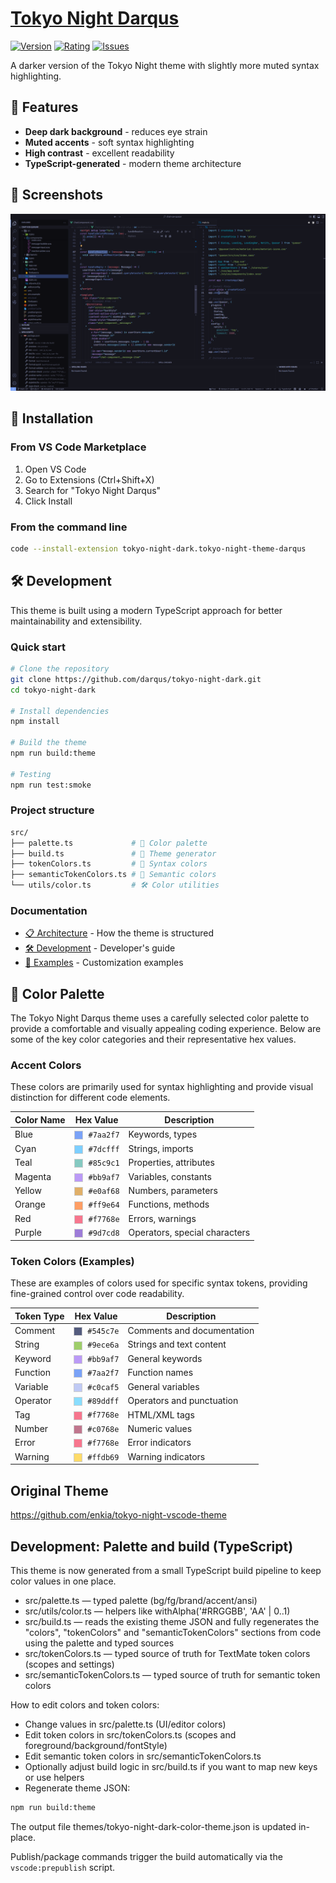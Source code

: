 # [Tokyo Night Darqus](https://marketplace.visualstudio.com/items?itemName=tokyo-night-dark.tokyo-night-theme-darqus)

[![Version](https://img.shields.io/visual-studio-marketplace/v/tokyo-night-dark.tokyo-night-theme-darqus.svg)](https://marketplace.visualstudio.com/items?itemName=tokyo-night-dark.tokyo-night-theme-darqus)
[![Rating](https://img.shields.io/visual-studio-marketplace/r/tokyo-night-dark.tokyo-night-theme-darqus.svg)](https://marketplace.visualstudio.com/items?itemName=tokyo-night-dark.tokyo-night-theme-darqus&ssr=false#review-details)
[![Issues](https://img.shields.io/github/issues/darqus/tokyo-night-dark)](https://github.com/darqus/tokyo-night-dark/issues)

A darker version of the Tokyo Night theme with slightly more muted syntax highlighting.

## 🎨 Features

- **Deep dark background** - reduces eye strain
- **Muted accents** - soft syntax highlighting
- **High contrast** - excellent readability
- **TypeScript-generated** - modern theme architecture

## 📸 Screenshots

![Screenshot - Tokyo Night Darqus](https://github.com/darqus/tokyo-night-dark/blob/main/static/ss_tokyo_night_dark.png?raw=true)

## 🚀 Installation

### From VS Code Marketplace

1. Open VS Code
2. Go to Extensions (Ctrl+Shift+X)
3. Search for "Tokyo Night Darqus"
4. Click Install

### From the command line

```bash
code --install-extension tokyo-night-dark.tokyo-night-theme-darqus
```

## 🛠️ Development

This theme is built using a modern TypeScript approach for better maintainability and extensibility.

### Quick start

```bash
# Clone the repository
git clone https://github.com/darqus/tokyo-night-dark.git
cd tokyo-night-dark

# Install dependencies
npm install

# Build the theme
npm run build:theme

# Testing
npm run test:smoke
```

### Project structure

```bash
src/
├── palette.ts             # 🎨 Color palette
├── build.ts               # 🔧 Theme generator
├── tokenColors.ts         # 🌈 Syntax colors
├── semanticTokenColors.ts # 🎯 Semantic colors
└── utils/color.ts         # 🛠️ Color utilities
```

### Documentation

- [📋 Architecture](./ARCHITECTURE.md) - How the theme is structured
- [🛠️ Development](./DEVELOPMENT.md) - Developer's guide
- [🎨 Examples](./EXAMPLES.md) - Customization examples

## 🎨 Color Palette

The Tokyo Night Darqus theme uses a carefully selected color palette to provide a comfortable and visually appealing coding experience. Below are some of the key color categories and their representative hex values.

### Accent Colors

These colors are primarily used for syntax highlighting and provide visual distinction for different code elements.

| Color Name | Hex Value | Description |
|---|---|---|
| Blue | <span style="background-color: #7aa2f7; display: inline-block; width: 12px; height: 12px; border: 1px solid #ccc; vertical-align: middle; margin-right: 5px;"></span> `#7aa2f7` | Keywords, types |
| Cyan | <span style="background-color: #7dcfff; display: inline-block; width: 12px; height: 12px; border: 1px solid #ccc; vertical-align: middle; margin-right: 5px;"></span> `#7dcfff` | Strings, imports |
| Teal | <span style="background-color: #85c9c1; display: inline-block; width: 12px; height: 12px; border: 1px solid #ccc; vertical-align: middle; margin-right: 5px;"></span> `#85c9c1` | Properties, attributes |
| Magenta | <span style="background-color: #bb9af7; display: inline-block; width: 12px; height: 12px; border: 1px solid #ccc; vertical-align: middle; margin-right: 5px;"></span> `#bb9af7` | Variables, constants |
| Yellow | <span style="background-color: #e0af68; display: inline-block; width: 12px; height: 12px; border: 1px solid #ccc; vertical-align: middle; margin-right: 5px;"></span> `#e0af68` | Numbers, parameters |
| Orange | <span style="background-color: #ff9e64; display: inline-block; width: 12px; height: 12px; border: 1px solid #ccc; vertical-align: middle; margin-right: 5px;"></span> `#ff9e64` | Functions, methods |
| Red | <span style="background-color: #f7768e; display: inline-block; width: 12px; height: 12px; border: 1px solid #ccc; vertical-align: middle; margin-right: 5px;"></span> `#f7768e` | Errors, warnings |
| Purple | <span style="background-color: #9d7cd8; display: inline-block; width: 12px; height: 12px; border: 1px solid #ccc; vertical-align: middle; margin-right: 5px;"></span> `#9d7cd8` | Operators, special characters |

### Token Colors (Examples)

These are examples of colors used for specific syntax tokens, providing fine-grained control over code readability.

| Token Type | Hex Value | Description |
|---|---|---|
| Comment | <span style="background-color: #545c7e; display: inline-block; width: 12px; height: 12px; border: 1px solid #ccc; vertical-align: middle; margin-right: 5px;"></span> `#545c7e` | Comments and documentation |
| String | <span style="background-color: #9ece6a; display: inline-block; width: 12px; height: 12px; border: 1px solid #ccc; vertical-align: middle; margin-right: 5px;"></span> `#9ece6a` | Strings and text content |
| Keyword | <span style="background-color: #bb9af7; display: inline-block; width: 12px; height: 12px; border: 1px solid #ccc; vertical-align: middle; margin-right: 5px;"></span> `#bb9af7` | General keywords |
| Function | <span style="background-color: #7aa2f7; display: inline-block; width: 12px; height: 12px; border: 1px solid #ccc; vertical-align: middle; margin-right: 5px;"></span> `#7aa2f7` | Function names |
| Variable | <span style="background-color: #c0caf5; display: inline-block; width: 12px; height: 12px; border: 1px solid #ccc; vertical-align: middle; margin-right: 5px;"></span> `#c0caf5` | General variables |
| Operator | <span style="background-color: #89ddff; display: inline-block; width: 12px; height: 12px; border: 1px solid #ccc; vertical-align: middle; margin-right: 5px;"></span> `#89ddff` | Operators and punctuation |
| Tag | <span style="background-color: #f7768e; display: inline-block; width: 12px; height: 12px; border: 1px solid #ccc; vertical-align: middle; margin-right: 5px;"></span> `#f7768e` | HTML/XML tags |
| Number | <span style="background-color: #c0768e; display: inline-block; width: 12px; height: 12px; border: 1px solid #ccc; vertical-align: middle; margin-right: 5px;"></span> `#c0768e` | Numeric values |
| Error | <span style="background-color: #f7768e; display: inline-block; width: 12px; height: 12px; border: 1px solid #ccc; vertical-align: middle; margin-right: 5px;"></span> `#f7768e` | Error indicators |
| Warning | <span style="background-color: #ffdb69; display: inline-block; width: 12px; height: 12px; border: 1px solid #ccc; vertical-align: middle; margin-right: 5px;"></span> `#ffdb69` | Warning indicators |

## Original Theme

<https://github.com/enkia/tokyo-night-vscode-theme>

## Development: Palette and build (TypeScript)

This theme is now generated from a small TypeScript build pipeline to keep color values in one place.

- src/palette.ts — typed palette (bg/fg/brand/accent/ansi)
- src/utils/color.ts — helpers like withAlpha('#RRGGBB', 'AA' | 0..1)
- src/build.ts — reads the existing theme JSON and fully regenerates the "colors", "tokenColors" and "semanticTokenColors" sections from code using the palette and typed sources
- src/tokenColors.ts — typed source of truth for TextMate token colors (scopes and settings)
- src/semanticTokenColors.ts — typed source of truth for semantic token colors

How to edit colors and token colors:

- Change values in src/palette.ts (UI/editor colors)
- Edit token colors in src/tokenColors.ts (scopes and foreground/background/fontStyle)
- Edit semantic token colors in src/semanticTokenColors.ts
- Optionally adjust build logic in src/build.ts if you want to map new keys or use helpers
- Regenerate theme JSON:

```bash
npm run build:theme
```

The output file themes/tokyo-night-dark-color-theme.json is updated in-place.

Publish/package commands trigger the build automatically via the `vscode:prepublish` script.
